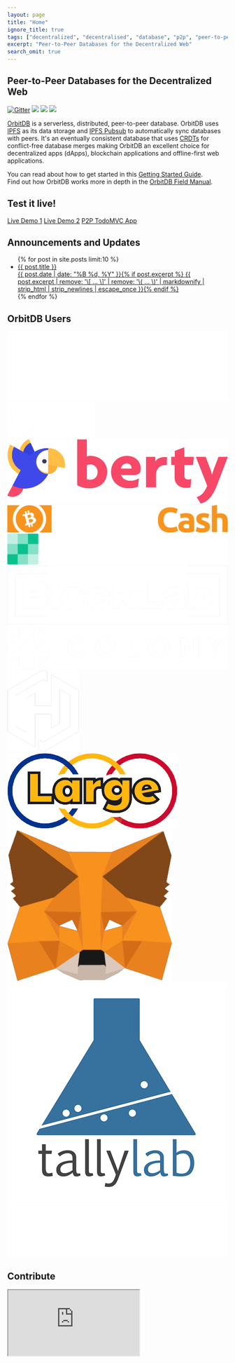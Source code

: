 ```yaml
---
layout: page
title: "Home"
ignore_title: true
tags: ["decentralized", "decentralised", "database", "p2p", "peer-to-peer", "web", "ipfs", "haja", "orbit", "orbitdb"]
excerpt: "Peer-to-Peer Databases for the Decentralized Web"
search_omit: true
---
```


<h2 class="site-description center" itemprop="description">Peer-to-Peer Databases for the Decentralized Web</h2>

<p class="center"><a href="https://gitter.im/orbitdb/Lobby"><img src="https://img.shields.io/gitter/room/nwjs/nw.js.svg" alt="Gitter"/></a> <a href="https://circleci.com/gh/orbitdb/orbit-db" alt="CircleCI Status"><img src="https://circleci.com/gh/orbitdb/orbit-db.svg?style=shield" /></a>
<a href="https://www.npmjs.com/package/orbit-db" alt="npm version"><img src="https://badge.fury.io/js/orbit-db.svg" /></a>
<a href="https://www.npmjs.com/package/orbit-db" alt="node"><img src="https://img.shields.io/node/v/orbit-db.svg" /></a></p>

[OrbitDB](https://github.com/orbitdb/orbit-db) is a serverless, distributed, peer-to-peer database. OrbitDB uses [IPFS](https://ipfs.io) as its data storage and [IPFS Pubsub](https://github.com/ipfs/go-ipfs/blob/master/core/commands/pubsub.go#L23) to automatically sync databases with peers. It's an eventually consistent database that uses [CRDTs](https://en.wikipedia.org/wiki/Conflict-free_replicated_data_type) for conflict-free database merges making OrbitDB an excellent choice for decentralized apps (dApps), blockchain applications and offline-first web applications.

You can read about how to get started in this [Getting Started Guide](https://github.com/orbitdb/orbit-db/blob/master/GUIDE.md).<br />
Find out how OrbitDB works more in depth in the [OrbitDB Field Manual](https://github.com/orbitdb/field-manual).

<h2 class="center" id="test">Test it live!</h2>

<p class="center">
<a class="btn btn-demo" href="https://ipfs.io/ipfs/QmUsoSkGzUQnCgzfjL549KKf29m5EMYky3Y6gQp5HptLTG/">Live Demo 1</a>
<a class="btn btn-demo" href="https://ipfs.io/ipfs/QmasHFRj6unJ3nSmtPn97tWDaQWEZw3W9Eh3gUgZktuZDZ/">Live Demo 2</a>
<a class="btn btn-demo" href="https://ipfs.io/ipfs/QmVWQMLUM3o4ZFbLtLMS1PMLfodeEeBkBPR2a2R3hqQ337/">P2P TodoMVC App</a>
</p>

<h2 class="center">Announcements and Updates</h2>
<ul class="post-list">
{% for post in site.posts limit:10 %}
  <li><article><a href="{{ site.url }}{{ post.url }}"><div class="post-entry-title">{{ post.title }}</div> <span class="entry-date"><time datetime="{{ post.date | date_to_xmlschema }}">{{ post.date | date: "%B %d, %Y" }}</time></span>{% if post.excerpt %} <span class="excerpt">{{ post.excerpt | remove: '\[ ... \]' | remove: '\( ... \)' | markdownify | strip_html | strip_newlines | escape_once }}</span>{% endif %}</a></article></li>
{% endfor %}
</ul>

<h2 class="center">OrbitDB Users</h2>

<div class="logo-container">
  <div class="third">
    <img src="images/users/3box.png" />
  </div>
  <div class="third">
    <img src="images/users/anchor.png" />
  </div>
  <div class="third">
    <img src="images/users/berty.png" />
  </div>
  <div class="third">
    <img src="images/users/bitcoin-cash.png" />
  </div>
  <div class="third">
    <img src="images/users/bitcoincom.png" />
  </div>
  <div class="third">
    <img src="images/users/blocklab.png" />
  </div>
  <div class="third">
    <img src="images/users/colony.png" />
  </div>
  <div class="third">
    <img src="images/users/heronode.png" />
  </div>
  <div class="third">
    <img src="images/users/large.png" />
  </div>
  <div class="third">
    <img src="images/users/metamask.png" />
  </div>
  <div class="third">
    <img src="images/users/tallylab.png" />
  </div>
  <div class="third">
    <img src="images/users/transmute.png" />
  </div>
</div>


<h2 class="center">Contribute</h2>

<div class="center">
  <iframe src="https://opencollective.com/embed/orbitdb/donate" />
</div>